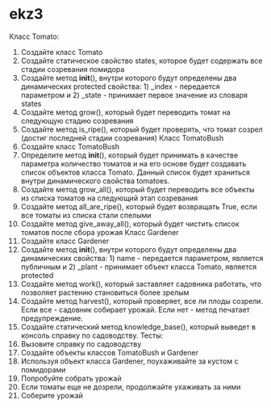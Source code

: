 # ekz3
Класс Tomato:
1. Создайте класс Tomato
2. Создайте статическое свойство states, которое будет содержать все стадии
созревания помидора
3. Создайте метод __init__(), внутри которого будут определены два динамических
protected свойства: 1) _index - передается параметром и 2) _state - принимает первое
значение из словаря states
4. Создайте метод grow(), который будет переводить томат на следующую стадию
созревания
5. Создайте метод is_ripe(), который будет проверять, что томат созрел (достиг
последней стадии созревания)
Класс TomatoBush
1. Создайте класс TomatoBush
2. Определите метод __init__(), который будет принимать в качестве параметра
количество томатов и на его основе будет создавать список объектов класса
Tomato. Данный список будет храниться внутри динамического свойства tomatoes.
3. Создайте метод grow_all(), который будет переводить все объекты из списка
томатов на следующий этап созревания
4. Создайте метод all_are_ripe(), который будет возвращать True, если все томаты из
списка стали спелыми
5. Создайте метод give_away_all(), который будет чистить список томатов после
сбора урожая
Класс Gardener
1. Создайте класс Gardener
2. Создайте метод __init__(), внутри которого будут определены два динамических
свойства: 1) name - передается параметром, является публичным и 2) _plant -
принимает объект класса Tomato, является protected
3. Создайте метод work(), который заставляет садовника работать, что позволяет
растению становиться более зрелым
4. Создайте метод harvest(), который проверяет, все ли плоды созрели. Если все -
садовник собирает урожай. Если нет - метод печатает предупреждение.
5. Создайте статический метод knowledge_base(), который выведет в консоль справку
по садоводству.
Тесты:
1. Вызовите справку по садоводству
2. Создайте объекты классов TomatoBush и Gardener
3. Используя объект класса Gardener, поухаживайте за кустом с помидорами
4. Попробуйте собрать урожай
5. Если томаты еще не дозрели, продолжайте ухаживать за ними
6. Соберите урожай
